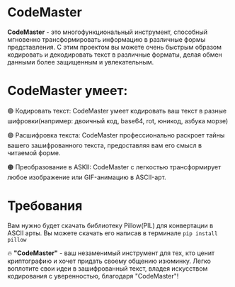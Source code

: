 # CodeMaster

**CodeMaster** - это многофункциональный инструмент, способный мгновенно трансформировать информацию в различные формы представления. С этим проектом вы можете очень быстрым образом кодировать и декодировать текст в различные форматы, делая обмен данными более защищенным и увлекательным.

# CodeMaster умеет:

🟢 Кодировать текст: CodeMaster умеет кодировать ваш текст в разные шифровки(например: двоичный код, base64, rot, юникод, азбука морзе)

🟣 Расшифровка текста: CodeMaster профессионально раскроет тайны вашего зашифрованного текста, предоставляя вам его смысл в читаемой форме.

🟠 Преобразование в ASKII: CodeMaster с легкостью трансформирует любое изображение или GIF-анимацию в ASCII-арт.

 # Требования

 Вам нужно будет скачать библиотеку Pillow(PIL) для конвертации в ASCII арты. Вы можете скачать его написав в терминале `pip install pillow`

🔥 **"CodeMaster"** - ваш незаменимый инструмент для тех, кто ценит криптографию и хочет придать своему общению изюминку. Легко воплотите свои идеи в зашифрованный текст, владея искусством кодирования с уверенностью, благодаря "CodeMaster"!

